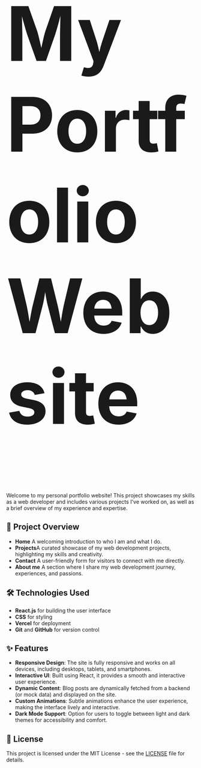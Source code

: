 <h1 style="font-size: 200px;"> My Portfolio Website </h1>

Welcome to my personal portfolio website! This project showcases my skills as a web developer and includes various projects I've worked on, as well as a brief overview of my experience and expertise.

## 🚀 Project Overview

-  **Home** A welcoming introduction to who I am and what I do.
-  **Projects**A curated showcase of my web development projects, highlighting my skills and creativity.
-  **Contact**  A user-friendly form for visitors to connect with me directly.
-  **About me** A section where I share my web development journey, experiences, and passions.

## 🛠️ Technologies Used

- **React.js** for building the user interface
- **CSS** for styling
- **Vercel** for deployment
- **Git** and **GitHub** for version control

## ✨ Features

- **Responsive Design**: The site is fully responsive and works on all devices, including desktops, tablets, and smartphones.
- **Interactive UI**: Built using React, it provides a smooth and interactive user experience.
- **Dynamic Content**: Blog posts are dynamically fetched from a backend (or mock data) and displayed on the site.
- **Custom Animations**: Subtle animations enhance the user experience, making the interface lively and interactive.
- **Dark Mode Support**: Option for users to toggle between light and dark themes for accessibility and comfort.

## 📝 License

This project is licensed under the MIT License - see the [LICENSE](MIT-LICENSE) file for details.
